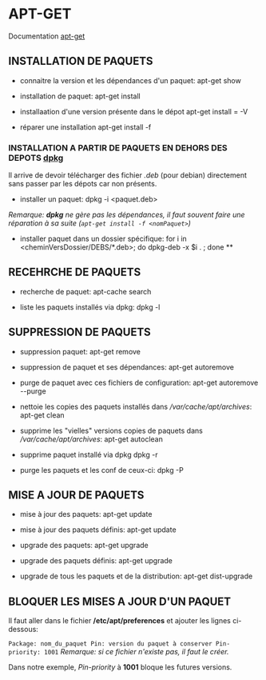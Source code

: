 # APT-GET

Documentation [apt-get](https://doc.ubuntu-fr.org/apt-get)

## INSTALLATION DE PAQUETS

* connaitre la version et les dépendances d'un paquet:
  apt-get show <nomPaquet>

* installation de paquet:
  apt-get install <nomPaquet> <nomPaquet2>

* installaation d'une version présente dans le dépot
  apt-get install <nomPaquet>=<version> -V

* réparer une installation
  apt-get install -f <nomPaquet>

### INSTALLATION A PARTIR DE PAQUETS EN DEHORS DES DEPOTS [dpkg](https://doc.ubuntu-fr.org/dpkg)

Il arrive de devoir télécharger des fichier _.deb_ (pour debian) directement sans passer par les dépots car non présents.

* installer un paquet:
  dpkg -i <paquet.deb>

_Remarque: **dpkg** ne gère pas les dépendances, il faut souvent faire une réparation à sa suite (`apt-get install -f <nomPaquet>`)_

* installer paquet dans un dossier spécifique:
  for i in <cheminVersDossier/DEBS/*.deb>; do dpkg-deb -x $i . ; done       **


## RECEHRCHE DE PAQUETS

* recherche de paquet:
  apt-cache search <mot1 mot2>

* liste les paquets installés via dpkg:
  dpkg -l <nomPaquet> <nomPaquet2>

## SUPPRESSION DE PAQUETS

* suppression paquet:
  apt-get remove <nomPaquet> <nomPaquet2>

* suppression de paquet et ses dépendances:
  apt-get autoremove <nomPaquet> <nomPaquet2>

* purge de paquet avec ces fichiers de configuration:
  apt-get autoremove --purge <nomPaquet> <nomPaquet2>

* nettoie les copies des paquets installés dans _/var/cache/apt/archives_:
  apt-get clean

* supprime les "vielles" versions copies de paquets dans _/var/cache/apt/archives_:
  apt-get autoclean

* supprime paquet installé via dpkg
  dpkg -r <nomPaquet> <nomPaquet2>

* purge les paquets et les conf de ceux-ci:
  dpkg -P <nomPaquet> <nomPaquet2>

## MISE A JOUR DE PAQUETS  

* mise à jour des paquets:
  apt-get update

* mise à jour des paquets définis:
  apt-get update <nomPaquet> <nomPaquet2>

* upgrade des paquets:
  apt-get upgrade

* upgrade des paquets définis:
  apt-get upgrade <nomPaquet> <nomPaquet2>

* upgrade de tous les paquets et de la distribution:
  apt-get dist-upgrade

## BLOQUER LES MISES A JOUR D'UN PAQUET

Il faut aller dans le fichier **/etc/apt/preferences** et ajouter les lignes ci-dessous:

  `Package: nom_du_paquet
  Pin: version du paquet à conserver
  Pin-priority: 1001`
_Remarque: si ce fichier n'existe pas, il faut le créer._

Dans notre exemple, _Pin-priority_ à **1001** bloque les futures versions.
